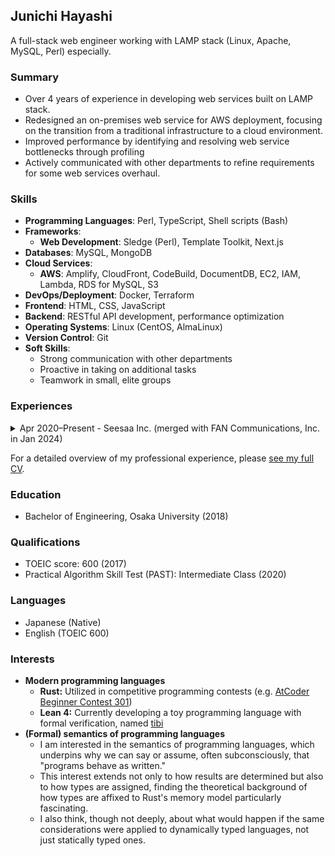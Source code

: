 ## Junichi Hayashi

A full-stack web engineer working with LAMP stack (Linux, Apache, MySQL, Perl) especially.

### Summary

- Over 4 years of experience in developing web services built on LAMP stack.
- Redesigned an on-premises web service for AWS deployment, focusing on the transition from a traditional infrastructure to a cloud environment.
- Improved performance by identifying and resolving web service bottlenecks through profiling
- Actively communicated with other departments to refine requirements for some web services overhaul.

### Skills

- **Programming Languages**: Perl, TypeScript, Shell scripts (Bash)
- **Frameworks**: 
  - **Web Development**: Sledge (Perl), Template Toolkit, Next.js
- **Databases**: MySQL, MongoDB
- **Cloud Services**: 
  - **AWS**: Amplify, CloudFront, CodeBuild, DocumentDB, EC2, IAM, Lambda, RDS for MySQL, S3
- **DevOps/Deployment**: Docker, Terraform
- **Frontend**: HTML, CSS, JavaScript
- **Backend**: RESTful API development, performance optimization
- **Operating Systems**: Linux (CentOS, AlmaLinux)
- **Version Control**: Git
- **Soft Skills**: 
  - Strong communication with other departments
  - Proactive in taking on additional tasks
  - Teamwork in small, elite groups

### Experiences

<details>
<summary>
Apr 2020&ndash;Present -
Seesaa Inc. (merged with FAN Communications, Inc. in Jan 2024)
</summary>

- **Engineer**, transitioned from Blog Media Division (Apr 2020–Dec 2023) to A8.net Division (Jan 2024–Present)

Comprehensively involved in the development, operation, and maintenance of multiple web services, including Seesaa Blog and Boom App Games.
Successfully transitioned an on-premises web service to AWS under the principle of lift and shift, focusing on the transition from traditional infrastructure to a cloud environment.
Involved in physical infrastructure management in data centers for on-premises web services.
Proactively took on additional tasks in a small but elite team, ensuring all aspects of service delivery were covered.

- **Team size:** 3&ndash;5 people
- **Technologies:**
  - Languages: Perl, TypeScript
  - Frameworks: Sledge (a web framework in Perl), Template Toolkit, Next.js, jQuery
  - Databases: MySQL, MongoDB (DocumentDB)
  - Infrastructure: Docker, Terraform
  - Cloud: AWS
- **Projects:**
  - Developed backend on LAMP stack to add new features
  - Migrated on-premises MongoDB to AWS DocumentDB
  - Improved response time by resolving bottlenecks based on performance profiling
  - Developed frontend of SSG site using Next.js with the in-house headless CMS
  - Managed wiring changes due to data center network changes
</details>

For a detailed overview of my professional experience, please [see my full CV](./CV.md).

### Education

- Bachelor of Engineering, Osaka University (2018)

### Qualifications

- TOEIC score: 600 (2017)
- Practical Algorithm Skill Test (PAST): Intermediate Class (2020)

### Languages
- Japanese (Native)
- English (TOEIC 600)

### Interests

- **Modern programming languages**
  - **Rust:** Utilized in competitive programming contests (e.g. [AtCoder Beginner Contest 301](https://github.com/nahcnuj/CompetitiveProgramming/tree/master/ABC/301/src/bin))
  - **Lean 4:** Currently developing a toy programming language with formal verification, named [tibi](https://github.com/nahcnuj/tibi)
- **(Formal) semantics of programming languages**
  - I am interested in the semantics of programming languages, which underpins why we can say or assume, often subconsciously, that "programs behave as written."
  - This interest extends not only to how results are determined but also to how types are assigned, finding the theoretical background of how types are affixed to Rust's memory model particularly fascinating.
  - I also think, though not deeply, about what would happen if the same considerations were applied to dynamically typed languages, not just statically typed ones.
